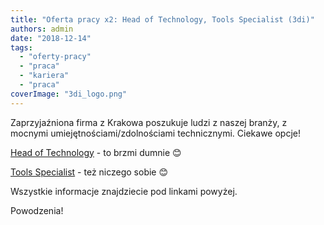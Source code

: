 ```yaml
---
title: "Oferta pracy x2: Head of Technology, Tools Specialist (3di)"
authors: admin
date: "2018-12-14"
tags:
  - "oferty-pracy"
  - "praca"
  - "kariera"
  - "praca"
coverImage: "3di_logo.png"
---
```


Zaprzyjaźniona firma z Krakowa poszukuje ludzi z naszej branży, z mocnymi
umiejętnościami/zdolnościami technicznymi. Ciekawe opcje!

<!--truncate-->

[Head of Technology](https://3di-info.com/head-of-technology/) - to brzmi dumnie
😊

[Tools Specialist](https://3di-info.com/tools-specialist/) - też niczego sobie
😊

Wszystkie informacje znajdziecie pod linkami powyżej.

Powodzenia!
